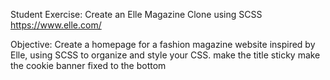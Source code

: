 Student Exercise: Create an Elle Magazine Clone using SCSS
https://www.elle.com/

Objective:
Create a homepage for a fashion magazine website inspired by Elle, using SCSS to organize and style your CSS.
make the title sticky
make the cookie banner fixed to the bottom